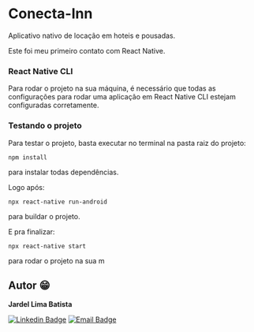 # Conecta-Inn
Aplicativo nativo de locação em hoteis e pousadas.

Este foi meu primeiro contato com React Native.

### React Native CLI
Para rodar o projeto na sua máquina, é necessário que todas as configurações para rodar uma aplicação em React Native CLI estejam configuradas corretamente.

### Testando o projeto
Para testar o projeto, basta executar no terminal na pasta raiz do projeto: 

`npm install`

para instalar todas dependências.

Logo após: 

`npx react-native run-android`

para buildar o projeto.

E pra finalizar: 

`npx react-native start`

para rodar o projeto na sua m

## Autor :grin:
<b>Jardel Lima Batista</b> 

[![Linkedin Badge](https://img.shields.io/badge/-LinkedIn-blue?style=flat-square&logo=Linkedin&logoColor=white&link=https://www.linkedin.com/in/jardel-lima-040b30164/)](https://www.linkedin.com/in/jardel-lima-040b30164/) 
[![Email Badge](https://img.shields.io/badge/-Email-red?style=flat-square&logo=Gmail&logoColor=white&link=https://www.gmail.com)](mailto:prof_jardel@hotmail.com)
